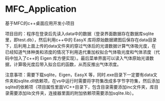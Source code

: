 # MFC_Application
基于MFC的c++桌面应用开发小项目

项目目的：程序在登录后先读入data中的数据（登录界面数据存在数据库sqlite里，即test.db），然后利用c++中的 EasyX 库将原始数据建图后保存在data目录下，后利用上面上传的data文件夹的穿过气体后的光谱数据计算气体吸光度，在已经知道气体种类和浓度的情况下利用迭代重加权拟合气体吸光度和气体浓度（代码中加入了c++的 Eigen 库方便实现）。最后菜单界面可以读入气体原始光谱数据，计算吸光度后带入拟合后的函数，从而反推出气体浓度。

注意事项：需要下载sqlite，Eigen，EasyX 等，同时.exe目录下一定要有data文件夹和sqlite.dll依赖项，在vs中运行时需要将字符集改成多字节字符集，然后添加sqlite的依赖项（项目属性里面VC++目录下，包含目录需要添加inc文件夹，库目录需要添加lib文件夹，连接器里面的附加依赖项需要添加sqlite.lib）。
